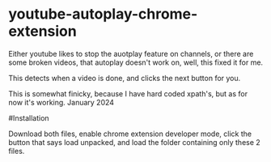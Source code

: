 # youtube-autoplay-chrome-extension

Either youtube likes to stop the auotplay feature on channels, or there are some broken videos, that autoplay doesn't work on, well, this fixed it for me.

This detects when a video is done, and clicks the next button for you.

This is somewhat finicky, because I have hard coded xpath's, but as for now it's working. January 2024

#Installation

Download both files, enable chrome extension developer mode, click the button that says load unpacked, and load the folder containing only these 2 files.
